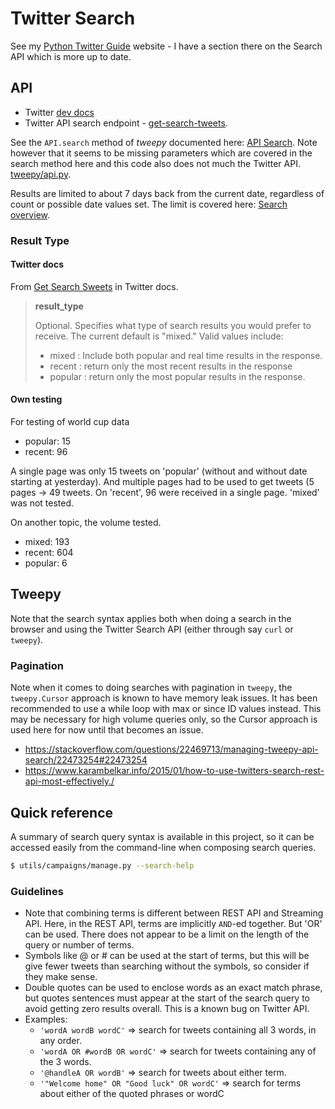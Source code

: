 # Twitter Search

See my [Python Twitter Guide](https://michaelcurrin.github.io/python-twitter-guide/) website - I have a section there on the Search API which is more up to date.


## API

- Twitter [dev docs](https://developer.twitter.com/en/docs)
- Twitter API search endpoint - [get-search-tweets](https://developer.twitter.com/en/docs/tweets/search/api-reference/get-search-tweets).

See the `API.search` method of _tweepy_ documented here: [API Search](http://docs.tweepy.org/en/latest/api.html#API.search). Note however that it seems to be missing parameters which are covered in the search method here and this code also does not much the Twitter API. [tweepy/api.py](    https://github.com/tweepy/tweepy/blob/master/tweepy/api.py).

Results are limited to about 7 days back from the current date, regardless
of count or possible date values set. The limit is covered here: [Search overview](https://developer.twitter.com/en/docs/tweets/search/overview).


### Result Type


#### Twitter docs

From [Get Search Sweets](https://developer.twitter.com/en/docs/tweets/search/api-reference/get-search-tweets.html) in Twitter docs.


> **result_type**
>
> Optional. Specifies what type of search results you would prefer to receive. The current default is "mixed." Valid values include:
> - mixed : Include both popular and real time results in the response.
> - recent : return only the most recent results in the response
> - popular : return only the most popular results in the response.

#### Own testing

For testing of world cup data

- popular: 15
- recent: 96

A single page was only 15 tweets on 'popular' (without and without date starting at yesterday). And multiple pages had to be used to get tweets (5 pages -> 49 tweets. On 'recent', 96 were received in a single page. 'mixed' was not tested.

 On another topic, the volume tested.

  - mixed: 193
  - recent: 604
  - popular: 6


## Tweepy

Note that the search syntax applies both when doing a search in the browser and using the Twitter Search API (either through say `curl` or `tweepy`).

### Pagination

Note when it comes to doing searches with pagination in `tweepy`, the `tweepy.Cursor` approach is known to have memory leak issues.
It has been recommended to use a while loop with max or since ID values
instead. This may be necessary for high volume queries only, so the
Cursor approach is used here for now until that becomes an issue.

- https://stackoverflow.com/questions/22469713/managing-tweepy-api-search/22473254#22473254
- https://www.karambelkar.info/2015/01/how-to-use-twitters-search-rest-api-most-effectively./


## Quick reference


A summary of search query syntax is available in this project, so it can be accessed easily from the command-line when composing search queries.

```bash
$ utils/campaigns/manage.py --search-help
```


### Guidelines

- Note that combining terms is different between REST API and Streaming API.
  Here, in the REST API, terms are implicitly `AND`-ed together. But 'OR'
  can be used. There does not appear to be a limit on the length
  of the query or number of terms.
- Symbols like @ or # can be used at the start of terms, but this will
  be give fewer tweets than searching without the symbols, so consider
  if they make sense.
- Double quotes can be used to enclose words as an exact match phrase,
  but quotes sentences must appear at the start of the search query to
  avoid getting zero results overall. This is a known bug on Twitter API.
- Examples:
    * `'wordA wordB wordC'` => search for tweets containing all 3 words,
        in any order.
    * `'wordA OR #wordB OR wordC'` => search for tweets containing any of
        the 3 words.
    * `'@handleA OR wordB'` => search for tweets about either term.
    * `'"Welcome home" OR "Good luck" OR wordC'` => search for terms
        about either of the quoted phrases or wordC
